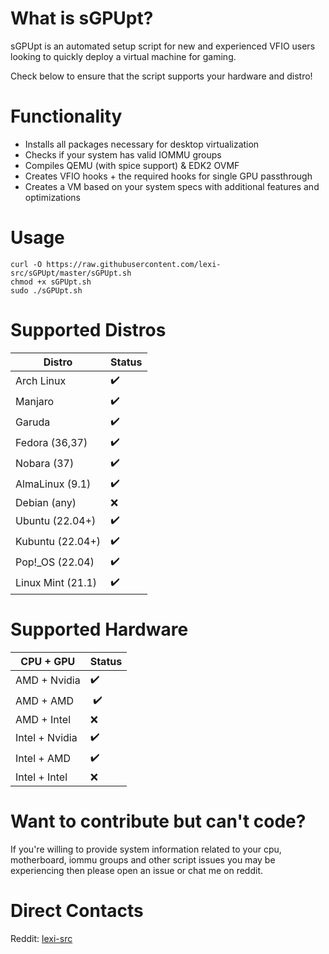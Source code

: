 # What is sGPUpt?
sGPUpt is an automated setup script for new and experienced VFIO users looking to quickly deploy a virtual machine for gaming.

Check below to ensure that the script supports your hardware and distro!

# Functionality
* Installs all packages necessary for desktop virtualization
* Checks if your system has valid IOMMU groups
* Compiles QEMU (with spice support) & EDK2 OVMF
* Creates VFIO hooks + the required hooks for single GPU passthrough
* Creates a VM based on your system specs with additional features and optimizations

# Usage
```
curl -O https://raw.githubusercontent.com/lexi-src/sGPUpt/master/sGPUpt.sh
chmod +x sGPUpt.sh
sudo ./sGPUpt.sh
```

# Supported Distros
| Distro            | Status |
| ----------------- | ------ |
| Arch Linux        |   ✔️   |
| Manjaro           |   ✔️   |
| Garuda            |   ✔️   |
| Fedora (36,37)    |   ✔️   |
| Nobara (37)       |   ✔️   |
| AlmaLinux (9.1)   |   ✔️   |
| Debian (any)      |   ❌   |
| Ubuntu (22.04+)   |   ✔️   |
| Kubuntu (22.04+)  |   ✔️   |
| Pop!_OS (22.04)   |   ✔️   |
| Linux Mint (21.1) |   ✔️   |

# Supported Hardware
|   CPU + GPU     |  Status |
| --------------- | ------- |
| AMD + Nvidia    |    ✔️   |
| AMD + AMD       | ️   ✔️   |
| AMD + Intel     |    ❌   |
| Intel + Nvidia  |    ✔️   |
| Intel + AMD     |    ✔️   |
| Intel + Intel   |    ❌   |

# Want to contribute but can't code?
If you're willing to provide system information related to your cpu, motherboard, iommu groups and other script issues you may be experiencing then please open an issue or chat me on reddit.

# Direct Contacts
Reddit: [lexi-src](https://www.reddit.com/user/lexi-src)
